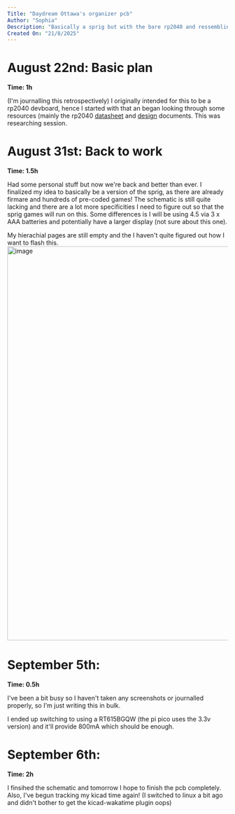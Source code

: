 ```yaml
---
Title: "Daydream Ottawa's organizer pcb"
Author: "Sophia"
Description: "Basically a sprig but with the bare rp2040 and ressembling a gameboy"
Created On: "21/8/2025"
---
```


# August 22nd: Basic plan

**Time: 1h**

(I'm journalling this retrospectively) I originally intended for this to be a rp2040 devboard, hence I started with that an began looking through some resources 
(mainly the rp2040 [datasheet](https://datasheets.raspberrypi.com/rp2040/rp2040-datasheet.pdf) and [design](https://datasheets.raspberrypi.com/rp2040/hardware-design-with-rp2040.pdf) documents. This was researching session.

# August 31st: Back to work

**Time: 1.5h**

Had some personal stuff but now we're back and better than ever. I finalized my idea to basically be a version of the sprig, as there are already firmare and hundreds of pre-coded games!
The schematic is still quite lacking and there are a lot more specificities I need to figure out so that the sprig games will run on this. Some differences is I will be using 4.5 via 3 x AAA batteries and potentially have a larger display (not sure about this one).

My hierachial pages are still empty and the I haven't quite figured out how I want to flash this.
<img width="900" alt="image" src="https://github.com/user-attachments/assets/a691713b-f501-4e17-84c7-302e0b4d450f" />


# September 5th: 

**Time: 0.5h**

I've been a bit busy so I haven't taken any screenshots or journalled properly, so I'm just writing this in bulk.

I ended up switching to using a RT615BGQW (the pi pico uses the 3.3v version) and it'll provide 800mA which should be enough. 

# September 6th: 

**Time: 2h**


I finsihed the schematic and tomorrow I hope to finish the pcb completely. Also, I've begun tracking my kicad time again! (I switched to linux a bit ago and didn't bother to get the kicad-wakatime plugin oops)

